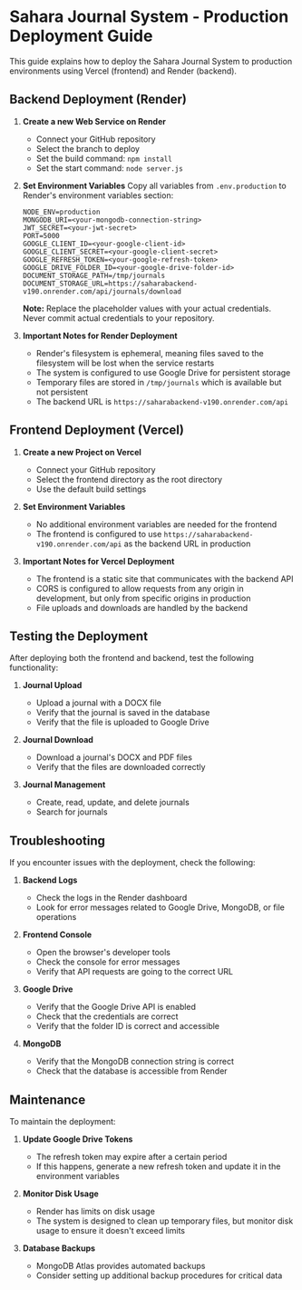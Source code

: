 # Sahara Journal System - Production Deployment Guide

This guide explains how to deploy the Sahara Journal System to production environments using Vercel (frontend) and Render (backend).

## Backend Deployment (Render)

1. **Create a new Web Service on Render**
   - Connect your GitHub repository
   - Select the branch to deploy
   - Set the build command: `npm install`
   - Set the start command: `node server.js`

2. **Set Environment Variables**
   Copy all variables from `.env.production` to Render's environment variables section:

   ```
   NODE_ENV=production
   MONGODB_URI=<your-mongodb-connection-string>
   JWT_SECRET=<your-jwt-secret>
   PORT=5000
   GOOGLE_CLIENT_ID=<your-google-client-id>
   GOOGLE_CLIENT_SECRET=<your-google-client-secret>
   GOOGLE_REFRESH_TOKEN=<your-google-refresh-token>
   GOOGLE_DRIVE_FOLDER_ID=<your-google-drive-folder-id>
   DOCUMENT_STORAGE_PATH=/tmp/journals
   DOCUMENT_STORAGE_URL=https://saharabackend-v190.onrender.com/api/journals/download
   ```

   **Note:** Replace the placeholder values with your actual credentials. Never commit actual credentials to your repository.

3. **Important Notes for Render Deployment**
   - Render's filesystem is ephemeral, meaning files saved to the filesystem will be lost when the service restarts
   - The system is configured to use Google Drive for persistent storage
   - Temporary files are stored in `/tmp/journals` which is available but not persistent
   - The backend URL is `https://saharabackend-v190.onrender.com/api`

## Frontend Deployment (Vercel)

1. **Create a new Project on Vercel**
   - Connect your GitHub repository
   - Select the frontend directory as the root directory
   - Use the default build settings

2. **Set Environment Variables**
   - No additional environment variables are needed for the frontend
   - The frontend is configured to use `https://saharabackend-v190.onrender.com/api` as the backend URL in production

3. **Important Notes for Vercel Deployment**
   - The frontend is a static site that communicates with the backend API
   - CORS is configured to allow requests from any origin in development, but only from specific origins in production
   - File uploads and downloads are handled by the backend

## Testing the Deployment

After deploying both the frontend and backend, test the following functionality:

1. **Journal Upload**
   - Upload a journal with a DOCX file
   - Verify that the journal is saved in the database
   - Verify that the file is uploaded to Google Drive

2. **Journal Download**
   - Download a journal's DOCX and PDF files
   - Verify that the files are downloaded correctly

3. **Journal Management**
   - Create, read, update, and delete journals
   - Search for journals

## Troubleshooting

If you encounter issues with the deployment, check the following:

1. **Backend Logs**
   - Check the logs in the Render dashboard
   - Look for error messages related to Google Drive, MongoDB, or file operations

2. **Frontend Console**
   - Open the browser's developer tools
   - Check the console for error messages
   - Verify that API requests are going to the correct URL

3. **Google Drive**
   - Verify that the Google Drive API is enabled
   - Check that the credentials are correct
   - Verify that the folder ID is correct and accessible

4. **MongoDB**
   - Verify that the MongoDB connection string is correct
   - Check that the database is accessible from Render

## Maintenance

To maintain the deployment:

1. **Update Google Drive Tokens**
   - The refresh token may expire after a certain period
   - If this happens, generate a new refresh token and update it in the environment variables

2. **Monitor Disk Usage**
   - Render has limits on disk usage
   - The system is designed to clean up temporary files, but monitor disk usage to ensure it doesn't exceed limits

3. **Database Backups**
   - MongoDB Atlas provides automated backups
   - Consider setting up additional backup procedures for critical data
